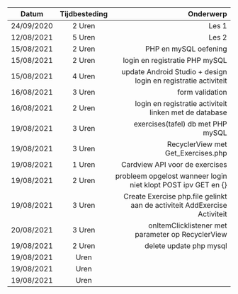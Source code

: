 | Datum        | Tijdbesteding   | Onderwerp| 
| -------------|:---------------:| -----:|
| 24/09/2020   | 2 Uren          | Les 1 | 
| 12/08/2021   | 5 Uren          | Les 2 | 
| 15/08/2021   | 2 Uren          | PHP en mySQL oefening |
| 15/08/2021   | 2 Uren          | login en registratie PHP mySQL|
| 15/08/2021   | 4 Uren          | update Android Studio + design login en registratie activiteit|
| 16/08/2021   | 3 Uren          | form validation |
| 16/08/2021   | 2 Uren          | login en registratie activiteit linken met de database|
| 19/08/2021   | 3 Uren          | exercises(tafel) db met PHP mySQL|
| 19/08/2021   | 3 Uren          |RecyclerView met Get_Exercises.php |
| 19/08/2021   | 1 Uren          |Cardview API voor de exercises|
| 19/08/2021   | 2 Uren          |probleem opgelost wanneer login niet klopt POST ipv GET en {}|
| 19/08/2021   | 3 Uren          |Create Exercise php.file gelinkt aan de activiteit AddExercise Activiteit|
| 20/08/2021   | 3 Uren          |onItemClicklistener met parameter op RecyclerView |
| 19/08/2021   | 2 Uren          |delete update php mysql|
| 19/08/2021   |   Uren          ||
| 19/08/2021   |   Uren          ||
| 19/08/2021   |   Uren          ||
